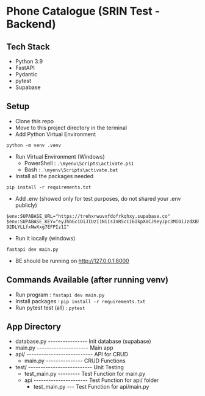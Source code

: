 # Phone Catalogue (SRIN Test - Backend)

## Tech Stack
- Python 3.9
- FastAPI
- Pydantic
- pytest
- Supabase

## Setup

- Clone this repo
- Move to this project directory in the terminal
- Add Python Virtual Environment

```
python -m venv .venv
```

- Run Virtual Environment (Windows)
  - PowerShell : `.\myenv\Scripts\activate.ps1`
  - Bash : `.\myenv\Scripts\activate.bat`
- Install all the packages needed

```
pip install -r requirements.txt
```

- Add .env (showed only for test purposes, do not shared your .env publicly)

```
$env:SUPABASE_URL="https://trehxrwuvxfdofrkqhxy.supabase.co"
$env:SUPABASE_KEY="eyJhbGciOiJIUzI1NiIsInR5cCI6IkpXVCJ9eyJpc3MiOiJzdXBhYmFzZSIsIJlZiI6InRyZWh4cnd1dnhmZG9mcmtxaHh5Iiwicm9sZSI6ImFub24iLCJpYXQiOjE3NTQwNjQyMDYsImVcCI6MjA2OTY0MDIwNn0.svmiirRPk3vCzqRpAbiJ-92DLYLLfxNwXxg7EFPIz1I"
```

- Run it locally (windows)

```
fastapi dev main.py
```

- BE should be running on http://127.0.0.1:8000

## Commands Available (after running venv)
- Run program : `fastapi dev main.py`
- Install packages : `pip install -r requirements.txt`
- Run pytest test (all) : `pytest`

## App Directory
- database.py ---------------- Init database (supabase)
- main.py --------------------- Main app
- api/ --------------------------- API for CRUD 
  - main.py --------------- CRUD Functions
- test/ -------------------------- Unit Testing
  - test_main.py --------- Test Function for main.py
  - api ---------------------- Test Function for api/ folder
    - test_main.py --- Test Function for api/main.py

